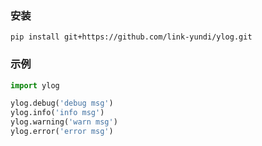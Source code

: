 ### 安装
```shell
pip install git+https://github.com/link-yundi/ylog.git
```

### 示例

```python
import ylog

ylog.debug('debug msg')
ylog.info('info msg')
ylog.warning('warn msg')
ylog.error('error msg')
```